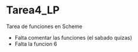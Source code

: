 # Tarea4_LP
Tarea de funciones en Scheme

* Falta comentar las funciones (el sabado quizas)
* Falta la funcion 6
